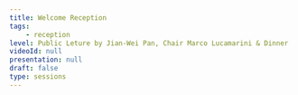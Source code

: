 ```yaml
---
title: Welcome Reception
tags:
    - reception
level: Public Leture by Jian-Wei Pan, Chair Marco Lucamarini & Dinner
videoId: null
presentation: null
draft: false
type: sessions
---
```


